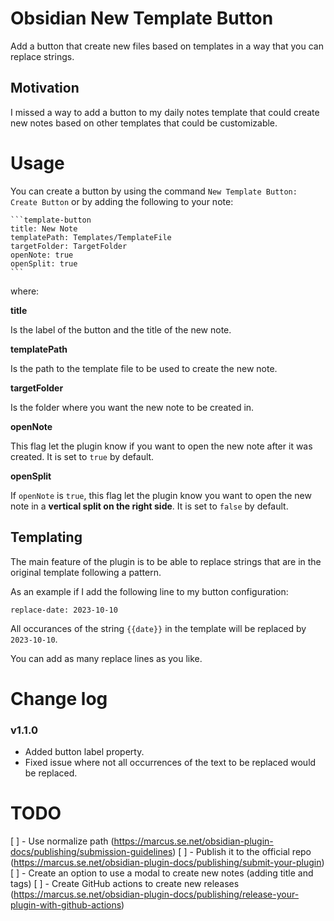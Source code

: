 # Obsidian New Template Button

Add a button that create new files based on templates in a way that you can replace strings.

## Motivation 
I missed a way to add a button to my daily notes template that could create new notes based on other templates that could be customizable.

# Usage
You can create a button by using the command `New Template Button: Create Button` or by adding the following to your note:
````
```template-button
title: New Note
templatePath: Templates/TemplateFile
targetFolder: TargetFolder
openNote: true
openSplit: true
```
````
where:

**title**

Is the label of the button and the title of the new note.

**templatePath**

Is the path to the template file to be used to create the new note.

**targetFolder**

Is the folder where you want the new note to be created in.

**openNote**

This flag let the plugin know if you want to open the new note after it was created. It is set to `true` by default.

**openSplit**

If `openNote` is `true`, this flag let the plugin know you want to open the new note in a **vertical split on the right side**. It is set to `false` by default.

## Templating

The main feature of the plugin is to be able to replace strings that are in the original template following a pattern.

As an example if I add the following line to my button configuration:
```
replace-date: 2023-10-10
```
All occurances of the string `{{date}}` in the template will be replaced by `2023-10-10`.

You can add as many replace lines as you like.

# Change log

### v1.1.0
- Added button label property.
- Fixed issue where not all occurrences of the text to be replaced would be replaced.

# TODO
[ ] - Use normalize path (https://marcus.se.net/obsidian-plugin-docs/publishing/submission-guidelines)
[ ] - Publish it to the official repo (https://marcus.se.net/obsidian-plugin-docs/publishing/submit-your-plugin)
[ ] - Create an option to use a modal to create new notes (adding title and tags)
[ ] - Create GitHub actions to create new releases (https://marcus.se.net/obsidian-plugin-docs/publishing/release-your-plugin-with-github-actions)